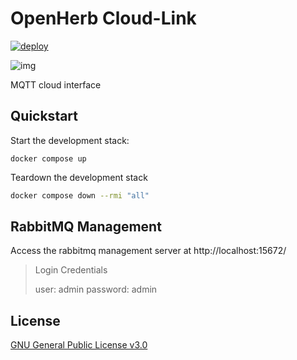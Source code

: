 # OpenHerb Cloud-Link
[![deploy](https://github.com/OpenHerb/cloud-link/actions/workflows/deploy.yaml/badge.svg)](https://github.com/OpenHerb/cloud-link/actions/workflows/deploy.yaml)

![img](/docs/img/icon.png)

MQTT cloud interface

## Quickstart
Start the development stack:
```
docker compose up
```

Teardown the development stack
```bash
docker compose down --rmi "all"
```

## RabbitMQ Management
Access the rabbitmq management server at http://localhost:15672/

> Login Credentials
> 
> user: admin
> password: admin


## License
[GNU General Public License v3.0](/LICENSE)